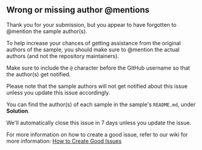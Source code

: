## Wrong or missing author @mentions

Thank you for your submission, but you appear to have forgotten to @mention the sample author(s).

To help increase your chances of getting assistance from the original authors of the sample, you should make sure to @mention the actual authors (and not the repository maintainers).

Make sure to include the `@` character before the GitHub username so that the author(s) get notified.

Please note that the sample authors will not get notified about this issue unless you update this issue accordingly.

You can find the author(s) of each sample in the sample's `README.md`, under **Solution**.

We'll automatically close this issue in 7 days unless you update the issue.

For more information on how to create a good issue, refer to our wiki for more information: [How to Create Good Issues](https://github.com/pnp/powerplatform-samples/wiki/How-to-Create-Good-Issues)